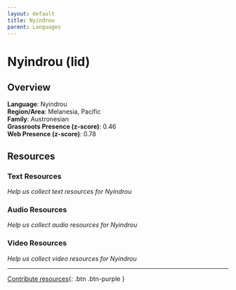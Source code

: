 ```yaml
---
layout: default
title: Nyindrou
parent: Languages
---
```


# Nyindrou (lid)

## Overview

**Language**: Nyindrou  
**Region/Area**: Melanesia, Pacific  
**Family**: Austronesian  
**Grassroots Presence (z-score)**: 0.46  
**Web Presence (z-score)**: 0.78  

## Resources

### Text Resources
*Help us collect text resources for Nyindrou*

### Audio Resources
*Help us collect audio resources for Nyindrou*

### Video Resources
*Help us collect video resources for Nyindrou*

---

[Contribute resources](https://forms.office.com/e/1SfLJx3u1r){: .btn .btn-purple }
